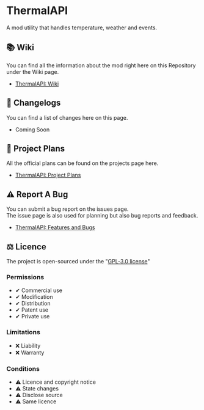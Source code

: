 # ThermalAPI
A mod utility that handles temperature, weather and events.

## 📚 Wiki
You can find all the information about the mod right here on this Repository under the Wiki page.
- [ThermalAPI: Wiki](https://github.com/northwesttrees-gaming/ThermalAPI/wiki)

## 📝 Changelogs
You can find a list of changes here on this page.
- Coming Soon

## 🧪 Project Plans
All the official plans can be found on the projects page here.
- [ThermalAPI: Project Plans](https://github.com/orgs/northwesttrees-gaming/projects/11)

## ⚠ Report A Bug
You can submit a bug report on the issues page.  
The issue page is also used for planning but also bug reports and feedback.
- [ThermalAPI: Features and Bugs](https://github.com/northwesttrees-gaming/ThermalAPI/issues)

## ⚖ Licence
The project is open-sourced under the "[GPL-3.0 license](https://github.com/northwesttrees-gaming/ThermalAPI/blob/main/LICENSE)"
### Permissions
- ✔ Commercial use
- ✔ Modification
- ✔ Distribution
- ✔ Patent use
- ✔ Private use
### Limitations
- ❌ Liability
- ❌ Warranty
### Conditions
- ⚠ Licence and copyright notice
- ⚠ State changes
- ⚠ Disclose source
- ⚠ Same licence
